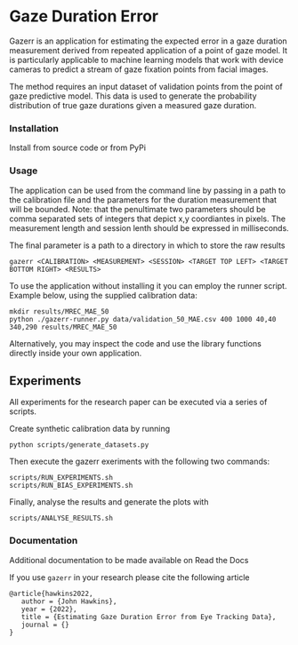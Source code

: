 # Gaze Duration Error

Gazerr is an application for estimating the expected error in a gaze duration
measurement derived from repeated application of a point of gaze model.
It is particularly applicable to machine learning models that work with device
cameras to predict a stream of gaze fixation points from facial images.

The method requires an input dataset of validation points from the point
of gaze predictive model. This data is used to generate the probability 
distribution of true gaze durations given a measured gaze duration.

### Installation

Install from source code or from PyPi

### Usage

The application can be used from the command line by passing in a path to the
calibration file and the parameters for the duration measurement that will be
bounded. Note: that the penultimate two parameters should be comma separated sets
of integers that depict x,y coordiantes in pixels. The measurement length and
session lenth should be expressed in milliseconds.

The final parameter is a path to a directory in which to store the raw results

```
gazerr <CALIBRATION> <MEASUREMENT> <SESSION> <TARGET TOP LEFT> <TARGET BOTTOM RIGHT> <RESULTS>
```

To use the application without installing it you can employ the runner script.
Example below, using the supplied calibration data:

```
mkdir results/MREC_MAE_50
python ./gazerr-runner.py data/validation_50_MAE.csv 400 1000 40,40 340,290 results/MREC_MAE_50
```

Alternatively, you may inspect the code and use the library functions directly
inside your own application.

## Experiments

All experiments for the research paper can be executed via a series of scripts.

Create synthetic calibration data by running
```
python scripts/generate_datasets.py
```

Then execute the gazerr exeriments with the following two commands:
```
scripts/RUN_EXPERIMENTS.sh
scripts/RUN_BIAS_EXPERIMENTS.sh
```

Finally, analyse the results and generate the plots with
```
scripts/ANALYSE_RESULTS.sh
```

### Documentation

Additional documentation to be made available on Read the Docs

If you use `gazerr` in your research please cite the following article

```
@article{hawkins2022,
   author = {John Hawkins},
   year = {2022},
   title = {Estimating Gaze Duration Error from Eye Tracking Data},
   journal = {}
}
```




